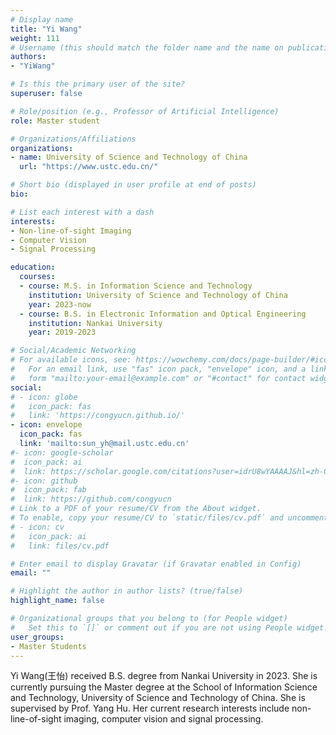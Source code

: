 ```yaml
---
# Display name
title: "Yi Wang"
weight: 111
# Username (this should match the folder name and the name on publications)
authors:
- "YiWang"

# Is this the primary user of the site?
superuser: false

# Role/position (e.g., Professor of Artificial Intelligence)
role: Master student

# Organizations/Affiliations
organizations:
- name: University of Science and Technology of China
  url: "https://www.ustc.edu.cn/"

# Short bio (displayed in user profile at end of posts)
bio:

# List each interest with a dash
interests:
- Non-line-of-sight Imaging
- Computer Vision
- Signal Processing

education:
  courses:
  - course: M.S. in Information Science and Technology
    institution: University of Science and Technology of China
    year: 2023-now
  - course: B.S. in Electronic Information and Optical Engineering
    institution: Nankai University
    year: 2019-2023

# Social/Academic Networking
# For available icons, see: https://wowchemy.com/docs/page-builder/#icons
#   For an email link, use "fas" icon pack, "envelope" icon, and a link in the
#   form "mailto:your-email@example.com" or "#contact" for contact widget.
social:
# - icon: globe
#   icon_pack: fas
#   link: 'https://congyucn.github.io/'
- icon: envelope
  icon_pack: fas
  link: 'mailto:sun_yh@mail.ustc.edu.cn'
#- icon: google-scholar
#  icon_pack: ai
#  link: https://scholar.google.com/citations?user=idrU8wYAAAAJ&hl=zh-CN
#- icon: github
#  icon_pack: fab
#  link: https://github.com/congyucn
# Link to a PDF of your resume/CV from the About widget.
# To enable, copy your resume/CV to `static/files/cv.pdf` and uncomment the lines below.
# - icon: cv
#   icon_pack: ai
#   link: files/cv.pdf

# Enter email to display Gravatar (if Gravatar enabled in Config)
email: ""

# Highlight the author in author lists? (true/false)
highlight_name: false

# Organizational groups that you belong to (for People widget)
#   Set this to `[]` or comment out if you are not using People widget.
user_groups:
- Master Students
---
```


Yi Wang(王怡) received B.S. degree from Nankai University in 2023. She is currently pursuing the Master degree at the School of Information Science and Technology, University of Science and Technology of China. She is supervised by Prof. Yang Hu. Her current research interests include non-line-of-sight imaging, computer vision and signal processing.